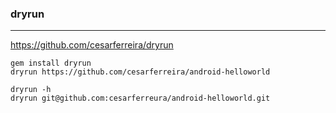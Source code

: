 ### dryrun
---

https://github.com/cesarferreira/dryrun


```
gem install dryrun
dryrun https://github.com/cesarferreira/android-helloworld

dryrun -h
dryrun git@github.com:cesarferreura/android-helloworld.git

```

```ruby
```

```
```

